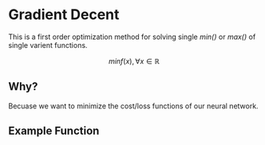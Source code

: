 # Gradient Decent
This is a first order optimization method for solving single _min()_ or _max()_ of single varient functions.

$$min f(x), \forall x\in \mathbb{R}$$

## Why?

Becuase we want to minimize the cost/loss functions of our neural network.

## Example Function